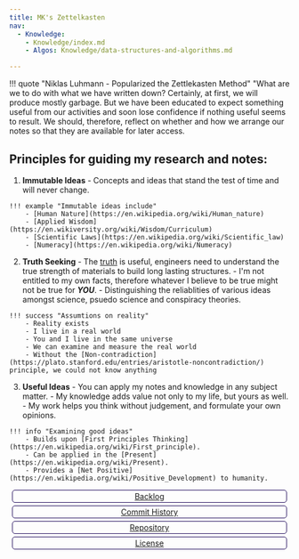 ```yaml
---
title: MK's Zettelkasten
nav:
  - Knowledge:
    - Knowledge/index.md 
    - Algos: Knowledge/data-structures-and-algorithms.md

---
```

<style>
.flex-container > div {
    flex-basis: calc(50% - 12px); /* Adjust width minus margin */
    margin: 5px;
    text-align: center;
    border: 0.5px solid #180256; /* Optional: for border of button*/
    padding: 2px;
    box-sizing: border-box;
    border-radius: 5px;
}
</style>

<!-- <b><h2 align="center">MK Chong</h2></b> -->

!!! quote "Niklas Luhmann - Popularized the Zettlekasten Method"
    "What are we to do with what we have written down? Certainly, at first, we will produce mostly garbage. But we have been educated to expect something useful from our activities and soon lose confidence if nothing useful seems to result. We should, therefore, reflect on whether and how we arrange our notes so that they are available for later access.

## Principles for guiding my research and notes:

  1. **Immutable Ideas** 
    - Concepts and ideas that stand the test of time and will never change.
          
    !!! example "Immutable ideas include"
        - [Human Nature](https://en.wikipedia.org/wiki/Human_nature)
        - [Applied Wisdom](https://en.wikiversity.org/wiki/Wisdom/Curriculum)
        - [Scientific Laws](https://en.wikipedia.org/wiki/Scientific_law)
        - [Numeracy](https://en.wikipedia.org/wiki/Numeracy)

  2. **Truth Seeking** 
    - The [truth](https://en.wikipedia.org/wiki/Truth) is useful, engineers need to understand the true strength of materials to build long lasting structures.
    - I'm not entitled to my own facts, therefore whatever I believe to be true might not be true for ***YOU***.
    - Distinguishing the reliablities of various ideas amongst science, psuedo science and conspiracy theories.

    !!! success "Assumtions on reality"
        - Reality exists
        - I live in a real world
        - You and I live in the same universe
        - We can examine and measure the real world
        - Without the [Non-contradiction](https://plato.stanford.edu/entries/aristotle-noncontradiction/) principle, we could not know anything

  3. **Useful Ideas**
    - You can apply my notes and knowledge in any subject matter.
    - My knowledge adds value not only to my life, but yours as well.
    - My work helps you think without judgement, and formulate your own opinions.

    !!! info "Examining good ideas"
        - Builds upon [First Principles Thinking](https://en.wikipedia.org/wiki/First_principle).
        - Can be applied in the [Present](https://en.wikipedia.org/wiki/Present).
        - Provides a [Net Positive](https://en.wikipedia.org/wiki/Positive_Development) to humanity. 

<div class="flex-container">
     <div><a href="https://mkchong.com/Knowledge/Backlog/backlog/" class="flex-button">Backlog</a></div>
     <div><a href="https://github.com/mk3-14159/mk3-14159.github.io/commits/main" class="flex-button">Commit History</a></div>
     <div><a href="https://github.com/mk3-14159/mk3-14159.github.io" class="flex-button">Repository</a></div>
     <div><a href="https://github.com/mk3-14159/mk3-14159.github.io/blob/main/LICENSE" class="flex-button">License</a></div>
</div>